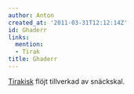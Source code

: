 ```yaml
---
author: Anton
created_at: '2011-03-31T12:12:14Z'
id: Ghaderr
links:
  mention:
  - Tirak
title: Ghaderr
---
```


[Tirakisk] flöjt tillverkad av snäckskal.

  [Tirakisk]: Tirak
